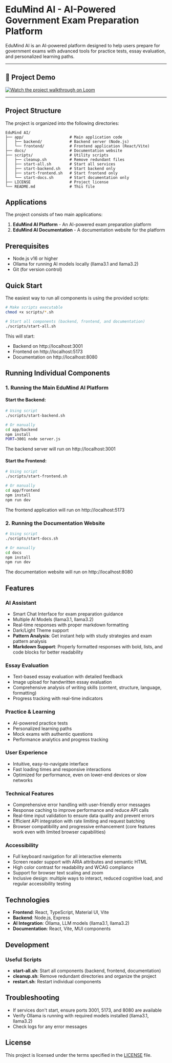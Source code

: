 # EduMind AI - AI-Powered Government Exam Preparation Platform

EduMind AI is an AI-powered platform designed to help users prepare for government exams with advanced tools for practice tests, essay evaluation, and personalized learning paths.

---

## 🎥 Project Demo

[![Watch the project walkthrough on Loom](https://cdn.loom.com/sessions/thumbnails/e604337fc4cf4cd2932a9fc64e80a56c-with-play.gif)](https://www.loom.com/share/e604337fc4cf4cd2932a9fc64e80a56c?sid=a4ce65c0-40a6-4ba3-b9f2-ef4266a568a6)

---

## Project Structure

The project is organized into the following directories:

```
EduMind AI/
├── app/                    # Main application code
│   ├── backend/            # Backend server (Node.js)
│   └── frontend/           # Frontend application (React/Vite)
├── docs/                   # Documentation website 
├── scripts/                # Utility scripts
│   ├── cleanup.sh          # Remove redundant files
│   ├── start-all.sh        # Start all services
│   ├── start-backend.sh    # Start backend only
│   ├── start-frontend.sh   # Start frontend only
│   └── start-docs.sh       # Start documentation only
├── LICENSE                 # Project license
└── README.md               # This file
```

## Applications

The project consists of two main applications:

1. **EduMind AI Platform** - An AI-powered exam preparation platform
2. **EduMind AI Documentation** - A documentation website for the platform

## Prerequisites

- Node.js v16 or higher
- Ollama for running AI models locally (llama3.1 and llama3.2)
- Git (for version control)

## Quick Start

The easiest way to run all components is using the provided scripts:

```bash
# Make scripts executable
chmod +x scripts/*.sh

# Start all components (backend, frontend, and documentation)
./scripts/start-all.sh
```

This will start:
- Backend on http://localhost:3001
- Frontend on http://localhost:5173
- Documentation on http://localhost:8080

## Running Individual Components

### 1. Running the Main EduMind AI Platform

#### Start the Backend:

```bash
# Using script
./scripts/start-backend.sh

# Or manually
cd app/backend
npm install
PORT=3001 node server.js
```

The backend server will run on http://localhost:3001

#### Start the Frontend:

```bash
# Using script
./scripts/start-frontend.sh

# Or manually
cd app/frontend
npm install
npm run dev
```

The frontend application will run on http://localhost:5173

### 2. Running the Documentation Website

```bash
# Using script
./scripts/start-docs.sh

# Or manually
cd docs
npm install
npm run dev
```

The documentation website will run on http://localhost:8080

## Features

### AI Assistant
- Smart Chat Interface for exam preparation guidance
- Multiple AI Models (llama3.1, llama3.2)
- Real-time responses with proper markdown formatting
- Dark/Light Theme support
- **Pattern Analysis**: Get instant help with study strategies and exam pattern analysis
- **Markdown Support**: Properly formatted responses with bold, lists, and code blocks for better readability

### Essay Evaluation
- Text-based essay evaluation with detailed feedback
- Image upload for handwritten essay evaluation
- Comprehensive analysis of writing skills (content, structure, language, formatting)
- Progress tracking with real-time indicators

### Practice & Learning
- AI-powered practice tests
- Personalized learning paths
- Mock exams with authentic questions
- Performance analytics and progress tracking

### User Experience
- Intuitive, easy-to-navigate interface
- Fast loading times and responsive interactions
- Optimized for performance, even on lower-end devices or slow networks

### Technical Features
- Comprehensive error handling with user-friendly error messages
- Response caching to improve performance and reduce API calls
- Real-time input validation to ensure data quality and prevent errors
- Efficient API integration with rate limiting and request batching
- Browser compatibility and progressive enhancement (core features work even with limited browser capabilities)

### Accessibility
- Full keyboard navigation for all interactive elements
- Screen reader support with ARIA attributes and semantic HTML
- High color contrast for readability and WCAG compliance
- Support for browser text scaling and zoom
- Inclusive design: multiple ways to interact, reduced cognitive load, and regular accessibility testing

## Technologies

- **Frontend**: React, TypeScript, Material UI, Vite
- **Backend**: Node.js, Express
- **AI Integration**: Ollama, LLM models (llama3.1, llama3.2)
- **Documentation**: React, Vite, MUI components

## Development

### Useful Scripts

- **start-all.sh**: Start all components (backend, frontend, documentation)
- **cleanup.sh**: Remove redundant directories and organize the project
- **restart.sh**: Restart individual components

## Troubleshooting

- If services don't start, ensure ports 3001, 5173, and 8080 are available
- Verify Ollama is running with required models installed (llama3.1, llama3.2)
- Check logs for any error messages

## License

This project is licensed under the terms specified in the [LICENSE](LICENSE) file. 